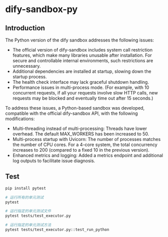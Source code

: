 # dify-sandbox-py
## Introduction
The Python version of the dify sandbox addresses the following issues:

- The official version of dify-sandbox includes system call restriction features, which make many libraries unusable after installation. For secure and controllable internal environments, such restrictions are unnecessary.
- Additional dependencies are installed at startup, slowing down the startup process.
- The health check interface may lack graceful shutdown handling.
- Performance issues in multi-process mode. (For example, with 10 concurrent requests, if all your requests involve slow HTTP calls, new requests may be blocked and eventually time out after 15 seconds.)

To address these issues, a Python-based sandbox was developed, compatible with the official dify-sandbox API, with the following modifications:

- Multi-threading instead of multi-processing: Threads have lower overhead. The default MAX_WORKERS has been increased to 50.
- Multi-process startup with Uvicorn: The number of processes matches the number of CPU cores. For a 4-core system, the total concurrency increases to 200 (compared to a fixed 10 in the previous version).
- Enhanced metrics and logging: Added a metrics endpoint and additional log outputs to facilitate issue diagnosis.


## Test
```bash
pip install pytest

# 运行所有的单元测试
pytest

# 运行指定的单元测试文件
pytest tests/test_executor.py

# 运行指定的单元测试方法
pytest tests/test_executor.py::test_run_python
```